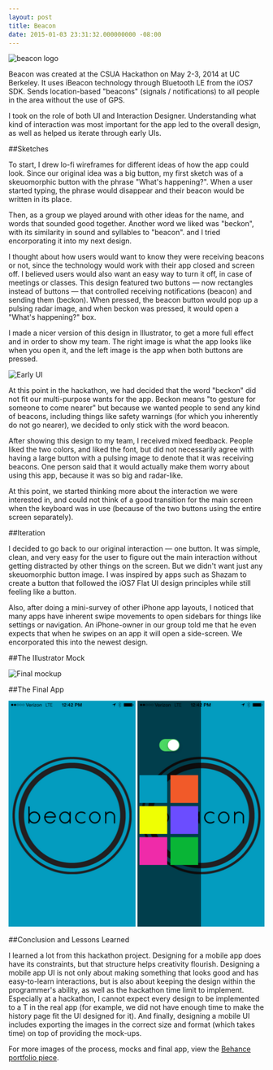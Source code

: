```yaml
---
layout: post
title: Beacon
date: 2015-01-03 23:31:32.000000000 -08:00
---
```

![beacon logo](https://m1.behance.net/rendition/modules/113255755/disp/86b615d2cd338863b77f3c321e1d5f09.png)

Beacon was created at the CSUA Hackathon on May 2-3, 2014 at UC Berkeley. It uses iBeacon technology through Bluetooth LE from the iOS7 SDK. Sends location-based "beacons" (signals / notifications) to all people in the area without the use of GPS.

I took on the role of both UI and Interaction Designer. Understanding what kind of interaction was most important for the app led to the overall design, as well as helped us iterate through early UIs.

##Sketches

To start, I drew lo-fi wireframes for different ideas of how the app could look. Since our original idea was a big button, my first sketch was of a skeuomorphic button with the phrase "What's happening?". When a user started typing, the phrase would disappear and their beacon would be written in its place.

Then, as a group we played around with other ideas for the name, and words that sounded good together. Another word we liked was "beckon", with its similarity in sound and syllables to "beacon". and I tried encorporating it into my next design.

I thought about how users would want to know they were receiving beacons or not, since the technology would work with their app closed and screen off. I believed users would also want an easy way to turn it off, in case of meetings or classes. This design featured two buttons — now rectangles instead of buttons — that controlled receiving notifications (beacon) and sending them (beckon). When pressed, the beacon button would pop up a pulsing radar image, and when beckon was pressed, it would open a "What's happening?" box.

I made a nicer version of this design in Illustrator, to get a more full effect and in order to show my team. The right image is what the app looks like when you open it, and the left image is the app when both buttons are pressed.

![Early UI](https://m1.behance.net/rendition/modules/113253373/disp/d3f9379f5189c01667416856bb86b0bf.png)

At this point in the hackathon, we had decided that the word "beckon" did not fit our multi-purpose wants for the app. Beckon means "to gesture for someone to come nearer" but because we wanted people to send any kind of beacons, including things like safety warnings (for which you inherently do not go nearer), we decided to only stick with the word beacon.

After showing this design to my team, I received mixed feedback. People liked the two colors, and liked the font, but did not necessarily agree with having a large button with a pulsing image to denote that it was receiving beacons. One person said that it would actually make them worry about using this app, because it was so big and radar-like.

At this point, we started thinking more about the interaction we were interested in, and could not think of a good transition for the main screen when the keyboard was in use (because of the two buttons using the entire screen separately).

##Iteration

I decided to go back to our original interaction — one button. It was simple, clean, and very easy for the user to figure out the main interaction without getting distracted by other things on the screen. But we didn't want just any skeuomorphic button image. I was inspired by apps such as Shazam to create a button that followed the iOS7 Flat UI design principles while still feeling like a button.

Also, after doing a mini-survey of other iPhone app layouts, I noticed that many apps have inherent swipe movements to open sidebars for things like settings or navigation. An iPhone-owner in our group told me that he even expects that when he swipes on an app it will open a side-screen. We encorporated this into the newest design.

##The Illustrator Mock

![Final mockup](https://m1.behance.net/rendition/modules/113194669/disp/affc6345f55ef4c375c84b914a070f0c.png)

##The Final App

![Final app](/content/images/2015/Jan/Screenshot-2015-01-03-23-37-39.png)

##Conclusion and Lessons Learned

I learned a lot from this hackathon project. Designing for a mobile app does have its constraints, but that structure helps creativity flourish. Designing a mobile app UI is not only about making something that looks good and has easy-to-learn interactions, but is also about keeping the design within the programmer's ability, as well as the hackathon time limit to implement. Especially at a hackathon, I cannot expect every design to be implemented to a T in the real app (for example, we did not have enough time to make the history page fit the UI designed for it). And finally, designing a mobile UI includes exporting the images in the correct size and format (which takes time) on top of providing the mock-ups.

For more images of the process, mocks and final app, view the [Behance portfolio piece](https://www.behance.net/gallery/16606475/Beacon).
